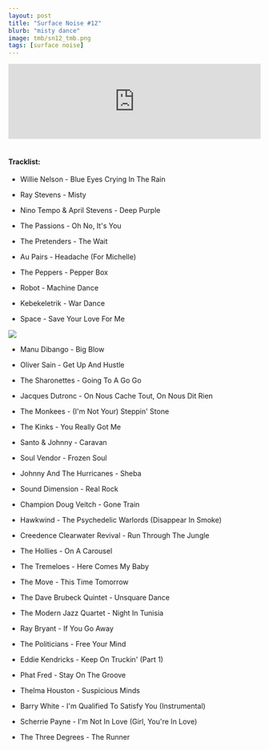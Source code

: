 ```yaml
---
layout: post
title: "Surface Noise #12"
blurb: "misty dance"
image: tmb/sn12_tmb.png
tags: [surface noise]
---
```



<iframe scrolling="no" id="hearthis_at_track_3028621" width="100%" height="150" src="https://hearthis.at/embed/3028621/transparent_black/?hcolor=&color=&style=2&block_size=2&block_space=1&background=1&waveform=0&cover=0&autoplay=0&css=" frameborder="0" allowtransparency allow="autoplay"><p>Listen to <a href="https://hearthis.at/zerocc/surface-noise-12-51017/" target="_blank">Surface Noise #12 (5/10/17)</a> <span>by</span><a href="https://hearthis.at/zerocc/" target="_blank" >Zero</a> <span>on</span> <a href="https://hearthis.at/" target="_blank">hearthis.at</a></p></iframe>
&nbsp;

#### Tracklist:

- Willie Nelson - Blue Eyes Crying In The Rain
- Ray Stevens - Misty
- Nino Tempo & April Stevens - Deep Purple

- The Passions - Oh No, It's You
- The Pretenders - The Wait
- Au Pairs - Headache (For Michelle)

- The Peppers - Pepper Box
- Robot - Machine Dance
- Kebekeletrik - War Dance
- Space - Save Your Love For Me

![](https://lh3.googleusercontent.com/gzA6gYsljHZL022CtcfN8do3AOwMeP1BnwVCKx5DEBNaJkJ6ivunpiCuKbYR8FxoeqNmZC1OKtGt5I13F5M-rM2H9EQzYo_7bFunpolGtLHWweoQXPGPRHa0tyreCrendgdT58BrrfnK7oTCoxzhv-9oaiOPvpIaVoW6cRR9R8kk1v4gWSqFBcL8ARrGoWYTg9PgjQB3pAGGvf8EiDAApbIIldN4isPJP_rou0cPMb10ov6RlK8OYROkNZHsAbpxyzlnPdIjTU_7r_nGFiA_4pdebrFVupgbEMmoi7HvB85W806SJIeZkqcHdR3vj0aw-LEYAEW6sMJXUTqBl1wtbxrq5Hi-MFw2pO4RgnNPEZBTJTweOUjqFqleHavqx5uyayyfVjnUGE0E7wniJacaAS5cId0xw79Plb5uT5OY_AHxNnMOUKiQ3l1N8XuvM4eUI6tzJfPSDfAveGSN4FAVTXes58RlakBYqGy9DF6-Uyp2OlRNrnGtW9EEeKeDCjrqWwk5LtPYgV8fSdnggQsiIXjbeT6KFojA-y4pokIe72nK7cw3d0RJ6MDkYyD6KNtOfzSBwCIrEC9I8Q3YmfVinVGURkHpfTaLmKIjo7m9AplDRdNwM7Or2X6mI3qw3VScWzz93sqH_ypVLhhlVKZVBq_l=w600-h603-no)

- Manu Dibango - Big Blow
- Oliver Sain - Get Up And Hustle
- The Sharonettes - Going To A Go Go

- Jacques Dutronc - On Nous Cache Tout, On Nous Dit Rien
- The Monkees - (I'm Not Your) Steppin' Stone
- The Kinks - You Really Got Me

- Santo & Johnny - Caravan
- Soul Vendor - Frozen Soul
- Johnny And The Hurricanes - Sheba
- Sound Dimension - Real Rock

- Champion Doug Veitch - Gone Train
- Hawkwind - The Psychedelic Warlords (Disappear In Smoke)
- Creedence Clearwater Revival - Run Through The Jungle

- The Hollies - On A Carousel
- The Tremeloes - Here Comes My Baby
- The Move - This Time Tomorrow

- The Dave Brubeck Quintet - Unsquare Dance
- The Modern Jazz Quartet - Night In Tunisia
- Ray Bryant - If You Go Away

- The Politicians - Free Your Mind
- Eddie Kendricks - Keep On Truckin' (Part 1)
- Phat Fred - Stay On The Groove

- Thelma Houston - Suspicious Minds
- Barry White - I'm Qualified To Satisfy You (Instrumental)
- Scherrie Payne - I'm Not In Love (Girl, You're In Love)
- The Three Degrees - The Runner